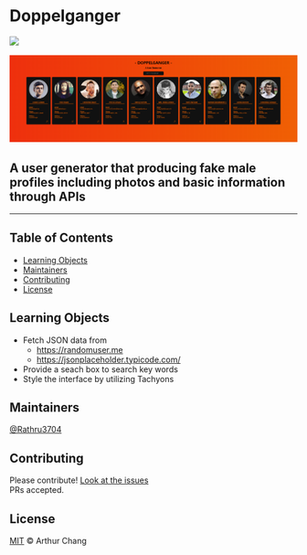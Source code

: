 
# Doppelganger

![](https://img.shields.io/badge/language-React-61DBFB.svg)

![](./public/doppelganger_screenshot.png)

##    A user generator that producing fake male profiles including photos and basic information through APIs

---

## Table of Contents

- [Learning Objects](#learning-objects)
- [Maintainers](#maintainers)
- [Contributing](#contributing)
- [License](#license)

## Learning Objects
* Fetch JSON data from
    * https://randomuser.me
    * https://jsonplaceholder.typicode.com/
* Provide a seach box to search key words
* Style the interface by utilizing Tachyons

## Maintainers

[@Rathru3704](https://github.com/Rathru3704)

## Contributing

Please contribute! [Look at the issues](https://github.com/Rathru3704/issues)<br />
PRs accepted.

## License

[MIT](LICENSE) © Arthur Chang